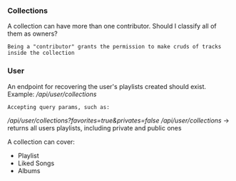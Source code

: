 ### Collections

A collection can have more than one contributor. Should I classify all of them as owners?

    Being a "contributor" grants the permission to make cruds of tracks inside the collection

### User

An endpoint for recovering the user's playlists created should exist. Example:
_/api/user/collections_

    Accepting query params, such as:

_/api/user/collections?favorites=true&privates=false_
_/api/user/collections_ -> returns all users playlists, including private and public ones

A collection can cover:

- Playlist
- Liked Songs
- Albums
